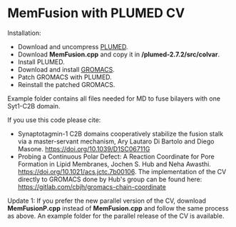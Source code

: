 # MemFusion with PLUMED CV

Installation:
- Download and uncompress [PLUMED](https://www.plumed.org/).
- Download **MemFusion.cpp** and copy it in **/plumed-2.7.2/src/colvar**.
- Install PLUMED.
- Download and install [GROMACS](https://manual.gromacs.org/documentation/).
- Patch GROMACS with PLUMED.
- Reinstall the patched GROMACS.

Example folder contains all files needed for MD to fuse bilayers with one Syt1-C2B domain.

If you use this code please cite:  
- Synaptotagmin-1 C2B domains cooperatively stabilize the fusion stalk via a master-servant mechanism, Ary Lautaro Di Bartolo and Diego Masone. https://doi.org/10.1039/D1SC06711G 
- Probing a Continuous Polar Defect: A Reaction Coordinate for Pore Formation in Lipid Membranes, Jochen S. Hub and Neha Awasthi.  https://doi.org/10.1021/acs.jctc.7b00106. The implementation of the CV directly to GROMACS done by Hub's group can be found here: https://gitlab.com/cbjh/gromacs-chain-coordinate

Update 1: If you prefer the new parallel version of the CV, download **MemFusionP.cpp** instead of **MemFusion.cpp** and follow the same process as above. An example folder for the parallel release of the CV is available.
